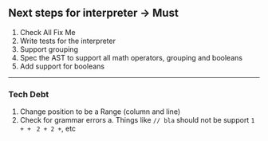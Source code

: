 ## Next steps for interpreter -> Must

1. Check All Fix Me
2. Write tests for the interpreter
3. Support grouping
4. Spec the AST to support all math operators, grouping and booleans
5. Add support for booleans

---

### Tech Debt

1. Change position to be a Range (column and line)
2. Check for grammar errors
   a. Things like `// bla` should not be support
   `1 + +`
   ` 2 + 2 +`, etc
